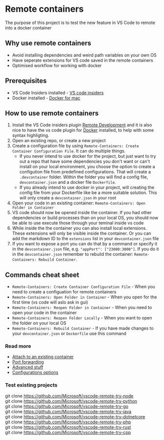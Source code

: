 # Remote containers #

The purpose of this project is to test the new feature in VS Code to remote into a docker container

## Why use remote containers ##

* Avoid installing dependencies and weird path variables on your own OS
* Have seperate extensions for VS code saved in the remote containers
* Optimised workflow for working with docker

## Prerequisites ##

* VS Code Insiders installed - [VS code insiders](https://code.visualstudio.com/insiders)
* Docker installed - [Docker for mac](https://docs.docker.com/docker-for-mac/install/)

## How to use remote containers ##

1. Install the VS Code insiders plugin [Remote Development](https://marketplace.visualstudio.com/items?itemName=ms-vscode-remote.vscode-remote-extensionpack) and it is also nice to have the vs code plugin for [Docker](https://code.visualstudio.com/docs/azure/docker) installed, to help with some syntax highligting.
2. Open an existing repo, or create a new project
3. Create a configuration file by using `Remote-Containers: Create Container Configuration File`. It can do multiple things.
    * If you never intend to use docker for the project, but just want to try out a repo that have some dependencies you don't want or can't install on your local environment, you choose the option to create a configution file from predefined configurations. That will create a `.devcontainer` folder. Within the folder you will find a config file, `devcontainer.json` and a docker file `Dockerfile`.
    * If you already intend to use docker in your project, will creating the config file from your Dockerfile like be a more suitable solution. This will only create a `devcontainer.json` in your root
4. Open your code in an existing container: `Remote-Containers: Open Folder in Container`
5. VS code should now be opened inside the container. If you had other dependencies or build processes than on your local OS, you should now be able to use execute those through your teminal inside vs code
6. While inside the the container you can also install local extensions. These extensions will only be visible inside the container. Or you can add the markdown ID to the `extensions` list in your `devcontainer.json` file
7. If you want to expose a port you can do that by a command or specify it in the `devcontainer.json` file, e.g. `"appPort": ["23000:3000"]`. If you do it in the `devcontainer.json` remember to rebuild the container: `Remote-Containers: Rebuild Container`.

## Commands cheat sheet ##

* `Remote-Containers: Create Container Configuration File` - When you need to create a configuation for remote containers
* `Remote-Containers: Open Folder in Container` - When you open for the first time (vs code will aslo ask in gui)
* `Remote-Containers: Reopen Folder in Container` - When you need to open your code in the container
* `Remote-Containers: Reopen Folder Locally` - When you want to open the folder on your local OS
* `Remote-Containers: Rebuild Container` - If you have made changes to your `devcontainer.json` or `Dockerfile` use this command

### Read more ###

* [Attach to an existing container](https://code.visualstudio.com/docs/remote/containers#_attaching-to-running-containers)
* [Port forwarding](https://code.visualstudio.com/docs/remote/containers#_forwarding-a-port)
* [Advanced stuff](https://code.visualstudio.com/docs/remote/containers#_indepth-setting-up-a-folder-to-run-in-a-container)
* [Configurations options](https://code.visualstudio.com/docs/remote/containers#_devcontainerjson-reference)

### Test existing projects ###

git clone <https://github.com/Microsoft/vscode-remote-try-node> <br />
git clone <https://github.com/Microsoft/vscode-remote-try-python> <br />
git clone <https://github.com/Microsoft/vscode-remote-try-go> <br />
git clone <https://github.com/Microsoft/vscode-remote-try-java> <br />
git clone <https://github.com/Microsoft/vscode-remote-try-dotnetcore> <br />
git clone <https://github.com/Microsoft/vscode-remote-try-php> <br />
git clone <https://github.com/Microsoft/vscode-remote-try-rust> <br />
git clone <https://github.com/Microsoft/vscode-remote-try-cpp> <br />
